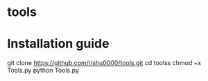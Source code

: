 # tools
# Installation guide 
git clone https://github.com/rishu0000/tools.git
cd toolss
chmod +x Tools.py
python Tools.py 
